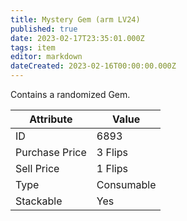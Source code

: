 ```yaml
---
title: Mystery Gem (arm LV24)
published: true
date: 2023-02-17T23:35:01.000Z
tags: item
editor: markdown
dateCreated: 2023-02-16T00:00:00.000Z
---
```


Contains a randomized Gem.

|Attribute|Value|
|-|-|
|ID|6893|
|Purchase Price|3 Flips|
|Sell Price|1 Flips|
|Type|Consumable|
|Stackable|Yes|

